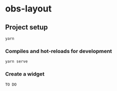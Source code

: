 # obs-layout

## Project setup
```
yarn
```

### Compiles and hot-reloads for development
```
yarn serve
```


### Create a widget
```
TO DO
```


